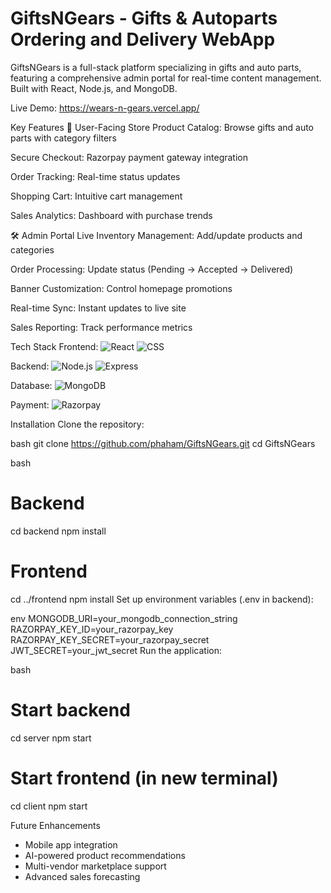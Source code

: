 # GiftsNGears - Gifts & Autoparts Ordering and Delivery WebApp

<!--
![Home Page image](https://ibb.co/rGGpdcg4)
-->
GiftsNGears is a full-stack platform specializing in gifts and auto parts, featuring a comprehensive admin portal for real-time content management. Built with React, Node.js, and MongoDB.

Live Demo: https://wears-n-gears.vercel.app/

Key Features
🛒 User-Facing Store
Product Catalog: Browse gifts and auto parts with category filters

Secure Checkout: Razorpay payment gateway integration

Order Tracking: Real-time status updates

Shopping Cart: Intuitive cart management

Sales Analytics: Dashboard with purchase trends

🛠️ Admin Portal
Live Inventory Management: Add/update products and categories

Order Processing: Update status (Pending → Accepted → Delivered)

Banner Customization: Control homepage promotions

Real-time Sync: Instant updates to live site

Sales Reporting: Track performance metrics

Tech Stack
Frontend:
![React](https://img.shields.io/badge/React-20232A?style=for-the-badge&logo=react&logoColor=61DAFB)
![CSS](https://img.shields.io/badge/CSS3-1572B6?style=for-the-badge&logo=css3&logoColor=white)

Backend:
![Node.js](https://img.shields.io/badge/Node.js-339933?style=for-the-badge&logo=nodedotjs&logoColor=white)
![Express](https://img.shields.io/badge/Express.js-000000?style=for-the-badge&logo=express&logoColor=white)

Database:
![MongoDB](https://img.shields.io/badge/MongoDB-4EA94B?style=for-the-badge&logo=mongodb&logoColor=white)

Payment:
![Razorpay](https://img.shields.io/badge/Razorpay-02042B?style=for-the-badge&logo=razorpay&logoColor=3395FF)

<!--
Screenshots
User Interface

Admin Portal
Dashboard	Product Management
https://admin-dashboard.png 
Sales analytics overview	Add/edit products and categories
Order Management	Banner Control
https://admin-orders.png
Update order status in real-time	Customize homepage promotions
Getting Started
Prerequisites
Node.js (v16+)

MongoDB Atlas account or local instance

Razorpay merchant account
-->
Installation
Clone the repository:

bash
git clone https://github.com/phaham/GiftsNGears.git
cd GiftsNGears

bash
# Backend
cd backend
npm install

# Frontend
cd ../frontend
npm install
Set up environment variables (.env in backend):

env
MONGODB_URI=your_mongodb_connection_string
RAZORPAY_KEY_ID=your_razorpay_key
RAZORPAY_KEY_SECRET=your_razorpay_secret
JWT_SECRET=your_jwt_secret
Run the application:

bash
# Start backend
cd server
npm start

# Start frontend (in new terminal)
cd client
npm start

Future Enhancements
- Mobile app integration
- AI-powered product recommendations
- Multi-vendor marketplace support
- Advanced sales forecasting

